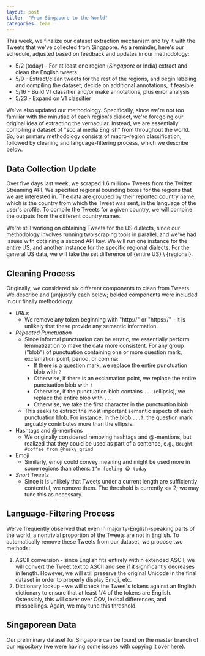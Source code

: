 ```yaml
---
layout: post
title:  "From Singapore to the World"
categories: team
---
```


This week, we finalize our dataset extraction mechanism and try it with the Tweets that we've collected from Singapore.  As a reminder, here's our schedule, adjusted based on feedback and updates in our methodology:

- 5/2 (today) - For at least one region (*Singapore* or India) extract and clean the English tweets
- 5/9 - Extract/clean tweets for the rest of the regions, and begin labeling and compiling the dataset; decide on additional annotations, if feasible
- 5/16 - Build V1 classifier and/or make annotations, plus error analysis
- 5/23 - Expand on V1 classifier

We've also updated our methodology.  Specifically, since we're not too familiar with the minutiae of each region's dialect, we're foregoing our original idea of extracting the vernacular.  Instead, we are essentially compiling a dataset of "social media English" from throughout the world.  So, our primary methodology consists of macro-region classification, followed by cleaning and language-filtering process, which we describe below.

## Data Collection Update
Over five days last week, we scraped 1.6 million+ Tweets from the Twitter Streaming API.  We specified regional bounding boxes for the regions that we are interested in.  The data are grouped by their reported country name, which is the country from which the Tweet was sent, in the language of the user's profile.  To compile the Tweets for a given country, we will combine the outputs from the different country names.

We're still working on obtaining Tweets for the US dialects, since our methodology involves running two scraping tools in parallel, and we've had issues with obtaining a second API key.  We will run one instance for the entire US, and another instance for the specific regional dialects.  For the general US data, we will take the set difference of {entire US} \ {regional}.

## Cleaning Process
Originally, we considered six different components to clean from Tweets.  We describe and (un)justify each below; bolded components were included in our finally methodology:
- *URLs*
    - We remove any token beginning with "http://" or "https://" - it is unlikely that these provide any semantic information.
- *Repeated Punctuation*
    - Since informal punctuation can be erratic, we essentially perform lemmatization to make the data more consistent.  For any group ("blob") of punctuation containing one or more question mark, exclamation point, period, or comma:
        - If there is a question mark, we replace the entire punctuation blob with `?`
        - Otherwise, if there is an exclamation point, we replace the entire punctuation blob with `!`
        - Otherwise, if the punctuation blob contains `...` (ellipsis), we replace the entire blob with `...`
        - Otherwise, we take the first character in the punctuation blob
    - This seeks to extract the most important semantic aspects of each punctuation blob.  For instance, in the blob `...?`, the question mark arguably contributes more than the ellipsis.
- Hashtags and @-mentions
    - We originally considered removing hashtags and @-mentions, but realized that they could be used as part of a sentence, e.g., `Bought #coffee from @husky_grind`
- Emoji
    - Similarly, emoji could convey meaning and might be used more in some regions than others: `I’m feeling 😂 today`
- *Short Tweets*
    - Since it is unlikely that Tweets under a current length are sufficiently contentful, we remove them.  The threshold is currently <= 2; we may tune this as necessary.

## Language-Filtering Process
We've frequently observed that even in majority-English-speaking parts of the world, a nontrivial proportion of the Tweets are not in English.  To automatically remove these Tweets from our dataset, we propose two methods:
1. ASCII conversion - since English fits entirely within extended ASCII, we will convert the Tweet text to ASCII and see if it significantly decreases in length.  However, we will still preserve the original Unicode in the final dataset in order to properly display Emoji, etc.
2. Dictionary lookup - we will check the Tweet's tokens against an English dictionary to ensure that at least 1/4 of the tokens are English.  Ostensibly, this will cover over OOV, lexical differences, and misspellings.  Again, we may tune this threshold.

## Singaporean Data
Our preliminary dataset for Singapore can be found on the master branch of our [repository](https://github.com/Asmhoa/481-dialects) (we were having some issues with copying it over here).
